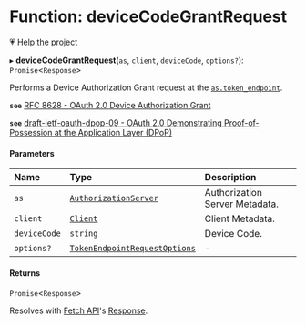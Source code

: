 # Function: deviceCodeGrantRequest

[💗 Help the project](https://github.com/sponsors/panva)

▸ **deviceCodeGrantRequest**(`as`, `client`, `deviceCode`, `options?`): `Promise`<`Response`\>

Performs a Device Authorization Grant request at the
[`as.token_endpoint`](../interfaces/AuthorizationServer.md#token_endpoint).

**`see`** [RFC 8628 - OAuth 2.0 Device Authorization Grant](https://www.rfc-editor.org/rfc/rfc8628.html#section-3.4)

**`see`** [draft-ietf-oauth-dpop-09 - OAuth 2.0 Demonstrating Proof-of-Possession at the Application Layer (DPoP)](https://www.ietf.org/archive/id/draft-ietf-oauth-dpop-09.html#name-dpop-access-token-request)

#### Parameters

| Name | Type | Description |
| :------ | :------ | :------ |
| `as` | [`AuthorizationServer`](../interfaces/AuthorizationServer.md) | Authorization Server Metadata. |
| `client` | [`Client`](../interfaces/Client.md) | Client Metadata. |
| `deviceCode` | `string` | Device Code. |
| `options?` | [`TokenEndpointRequestOptions`](../interfaces/TokenEndpointRequestOptions.md) | - |

#### Returns

`Promise`<`Response`\>

Resolves with
[Fetch API](https://developer.mozilla.org/en-US/docs/Web/API/Fetch_API)'s
[Response](https://developer.mozilla.org/en-US/docs/Web/API/Response).

